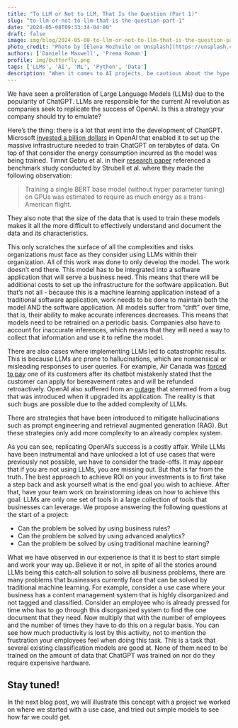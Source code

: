 ```yaml
---
title: "To LLM or Not to LLM, That Is the Question (Part 1)"
slug: "to-llm-or-not-to-llm-that-is-the-question-part-1"
date: "2024-05-08T09:33:34-04:00"
draft: false
image: img/blog/2024-05-08-to-llm-or-not-to-llm-that-is-the-question-part-1/elena-mozhvilo-unsplash.webp
photo_credit: "Photo by [Elena Mozhvilo on Unsplash](https://unsplash.com/photos/white-and-blue-round-device-FBaJVyV_NvU?utm_content=creditCopyText&utm_medium=referral&utm_source=unsplash)"
authors: ['Danielle Maxwell', 'Prema Roman']
profile: img/butterfly.png
tags: ['LLMs', 'AI', 'ML', 'Python', 'Data']
description: "When it comes to AI projects, be cautious about the hype around cutting-edge technologies that make promises they can't deliver"
---
```


We have seen a proliferation of Large Language Models (LLMs) due to the popularity of ChatGPT.  LLMs are responsible for the current AI revolution as companies seek to replicate the success of OpenAI. Is this a strategy your company should try to emulate?

<!--more-->

Here’s the thing: there is a lot that went into the development of ChatGPT.  Microsoft [invested a billion dollars](https://www.bloomberg.com/news/articles/2023-03-13/microsoft-built-an-expensive-supercomputer-to-power-openai-s-chatgpt?sref=ExbtjcSG) in OpenAI that enabled it to set up the massive infrastructure needed to train ChatGPT on terabytes of data.  On top of that consider the energy consumption incurred as the model was being trained.  Timnit Gebru et al. in their [research paper](https://dl.acm.org/doi/10.1145/3442188.3445922) referenced a benchmark study conducted by Strubell et al. where they made the following observation:

> Training a single BERT base model (without hyper parameter tuning) on GPUs was estimated to require as much energy as a trans-American flight.   

They also note that the size of the data that is used to train these models makes it all the more difficult to effectively understand and document the data and its characteristics.  

This only scratches the surface of all the complexities and risks organizations must face as they consider using LLMs within their organization.  All of this work was done to only develop the model.  The work doesn’t end there.  This model has to be integrated into a software application that will serve a business need.  This means that there will be additional costs to set up the infrastructure for the software application.  But that’s not all - because this is a machine learning application instead of a traditional software application, work needs to be done to maintain both the model AND the software application.  All models suffer from “drift” over time, that is, their ability to make accurate inferences decreases.  This means that models need to be retrained on a periodic basis.  Companies also have to account for inaccurate inferences, which means that they will need a way to collect that information and use it to refine the model. 

There are also cases where implementing LLMs led to catastrophic results.  This is because LLMs are prone to hallucinations, which are nonsensical or misleading responses to user queries.  For example, Air Canada was [forced to pay](https://www.theguardian.com/world/2024/feb/16/air-canada-chatbot-lawsuit) one of its customers after its chatbot mistakenly stated that the customer can apply for bereavement rates and will be refunded retroactively.  OpenAI also suffered from an [outage](https://status.openai.com/incidents/ssg8fh7sfyz3) that stemmed from a bug that was introduced when it upgraded its application.  The reality is that such bugs are possible due to the added complexity of LLMs.  

There are strategies that have been introduced to mitigate hallucinations such as prompt engineering and retrieval augmented generation (RAG).  But these strategies only add more complexity to an already complex system.

As you can see, replicating OpenAI’s success is a costly affair.  While LLMs have been instrumental and have unlocked a lot of use cases that were previously not possible, we have to consider the trade-offs.  It may appear that if you are not using LLMs, you are missing out.  But that is far from the truth.  The best approach to achieve ROI on your investments is to first take a step back and ask yourself what is the end goal you wish to achieve.  After that, have your team work on brainstorming ideas on how to achieve this goal.  LLMs are only one set of tools in a large collection of tools that businesses can leverage.  We propose answering the following questions at the start of a project:

- Can the problem be solved by using business rules?
- Can the problem be solved by using advanced analytics?
- Can the problem be solved by using traditional machine learning?

What we have observed in our experience is that it is best to start simple and work your way up.  Believe it or not, in spite of all the stories around LLMs being this catch-all solution to solve all business problems, there are many problems that businesses currently face that can be solved by traditional machine learning.  For example, consider a use case where your business has a content management system that is highly disorganized and not tagged and classified.  Consider an employee who is already pressed for time who has to go through this disorganized system to find the one document that they need.  Now multiply that with the number of employees and the number of times they have to do this on a regular basis.  You can see how much productivity is lost by this activity, not to mention the frustration your employees feel when doing this task.  This is a task that several existing classification models are good at.  None of them need to be trained on the amount of data that ChatGPT was trained on nor do they require expensive hardware.

## Stay tuned!

In the next blog post, we will illustrate this concept with a project we worked on where we started with a use case, and tried out simple models to see how far we could get.


